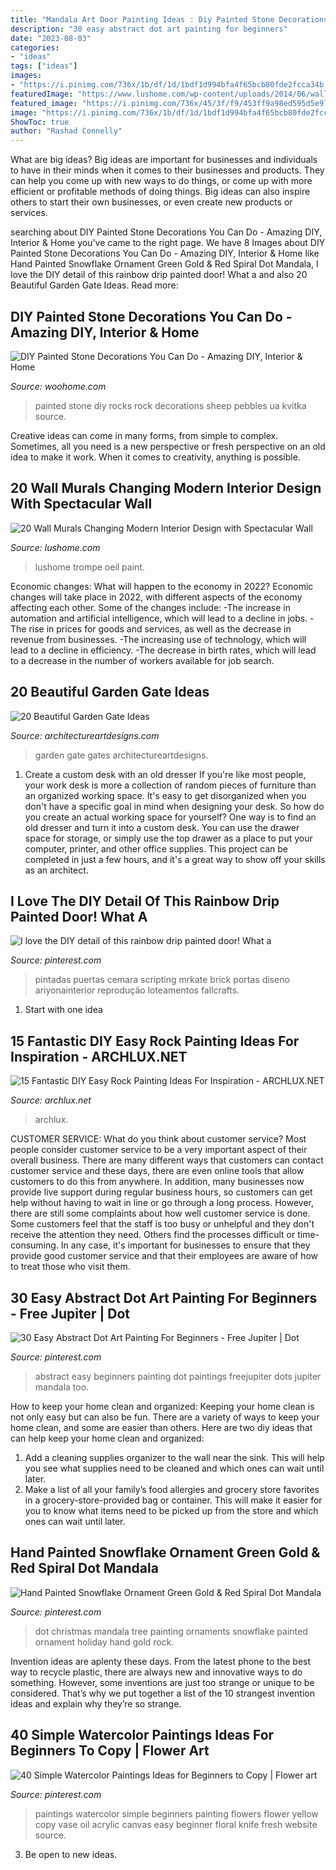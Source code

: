 ```yaml
---
title: "Mandala Art Door Painting Ideas : Diy Painted Stone Decorations You Can Do"
description: "30 easy abstract dot art painting for beginners"
date: "2023-08-03"
categories:
- "ideas"
tags: ["ideas"]
images:
- "https://i.pinimg.com/736x/1b/df/1d/1bdf1d994bfa4f65bcb80fde2fcca34b.jpg"
featuredImage: "https://www.lushome.com/wp-content/uploads/2014/06/wall-murals-painting-ideas-interior-decorating-10.jpg"
featured_image: "https://i.pinimg.com/736x/45/3f/f9/453ff9a98ed595d5e97bb48dfe76fbdf.jpg"
image: "https://i.pinimg.com/736x/1b/df/1d/1bdf1d994bfa4f65bcb80fde2fcca34b.jpg"
ShowToc: true
author: "Rashad Connelly"
---
```



What are big ideas?
Big ideas are important for businesses and individuals to have in their minds when it comes to their businesses and products. They can help you come up with new ways to do things, or come up with more efficient or profitable methods of doing things. Big ideas can also inspire others to start their own businesses, or even create new products or services.

	

		
searching about DIY Painted Stone Decorations You Can Do - Amazing DIY, Interior &amp; Home you've came to the right page. We have 8 Images about DIY Painted Stone Decorations You Can Do - Amazing DIY, Interior &amp; Home like Hand Painted Snowflake Ornament Green Gold &amp; Red Spiral Dot Mandala, I love the DIY detail of this rainbow drip painted door! What a and also 20 Beautiful Garden Gate Ideas. Read more:
		
    
## DIY Painted Stone Decorations You Can Do - Amazing DIY, Interior &amp; Home

<img loading=lazy src="http://www.woohome.com/wp-content/uploads/2017/12/diy-home-decor-ideas-with-painted-pebbles-rocks-12.jpg" onerror="this.onerror=null;this.src='https://tse2.mm.bing.net/th?id=OIP.2QXkt0kqtfUBTIaRRWnyFQHaLz&amp;pid=15.1';" alt="DIY Painted Stone Decorations You Can Do - Amazing DIY, Interior &amp; Home">

_Source: woohome.com_

>painted stone diy rocks rock decorations sheep pebbles ua kvitka source. 

	

Creative ideas can come in many forms, from simple to complex. Sometimes, all you need is a new perspective or fresh perspective on an old idea to make it work. When it comes to creativity, anything is possible.

    
## 20 Wall Murals Changing Modern Interior Design With Spectacular Wall

<img loading=lazy src="https://www.lushome.com/wp-content/uploads/2014/06/wall-murals-painting-ideas-interior-decorating-10.jpg" onerror="this.onerror=null;this.src='https://tse1.mm.bing.net/th?id=OIP.SXKLMehERQOFYZFEdOBL8AHaFj&amp;pid=15.1';" alt="20 Wall Murals Changing Modern Interior Design with Spectacular Wall">

_Source: lushome.com_

>lushome trompe oeil paint. 

	

Economic changes: What will happen to the economy in 2022?
Economic changes will take place in 2022, with different aspects of the economy affecting each other. Some of the changes include: 
-The increase in automation and artificial intelligence, which will lead to a decline in jobs. 
-The rise in prices for goods and services, as well as the decrease in revenue from businesses. 
-The increasing use of technology, which will lead to a decline in efficiency. 
-The decrease in birth rates, which will lead to a decrease in the number of workers available for job search.

    
## 20 Beautiful Garden Gate Ideas

<img loading=lazy src="https://www.architectureartdesigns.com/wp-content/uploads/2013/03/Gates-ArchitectureArtDesigns-10.jpg" onerror="this.onerror=null;this.src='https://tse4.mm.bing.net/th?id=OIP.Nb3wnJJnCvV6W3P9ACjC6wHaLH&amp;pid=15.1';" alt="20 Beautiful Garden Gate Ideas">

_Source: architectureartdesigns.com_

>garden gate gates architectureartdesigns. 

	

1. Create a custom desk with an old dresser
If you're like most people, your work desk is more a collection of random pieces of furniture than an organized working space. It's easy to get disorganized when you don't have a specific goal in mind when designing your desk. So how do you create an actual working space for yourself? One way is to find an old dresser and turn it into a custom desk. You can use the drawer space for storage, or simply use the top drawer as a place to put your computer, printer, and other office supplies. This project can be completed in just a few hours, and it's a great way to show off your skills as an architect.

    
## I Love The DIY Detail Of This Rainbow Drip Painted Door! What A

<img loading=lazy src="https://i.pinimg.com/736x/46/58/8e/46588e70f7b52f4dab2d8f2eeb134ecc.jpg" onerror="this.onerror=null;this.src='https://tse1.mm.bing.net/th?id=OIP.P5TwyVgJ1VnWO3RV2wUkHwHaLH&amp;pid=15.1';" alt="I love the DIY detail of this rainbow drip painted door! What a">

_Source: pinterest.com_

>pintadas puertas cemara scripting mrkate brick portas diseno ariyonainterior reprodução loteamentos fallcrafts. 

	

 1. Start with one idea

    
## 15 Fantastic DIY Easy Rock Painting Ideas For Inspiration - ARCHLUX.NET

<img loading=lazy src="https://archlux.net/web/wp-content/uploads/2018/08/Mandala-Rock-Painting-Ideas.jpg" onerror="this.onerror=null;this.src='https://tse3.mm.bing.net/th?id=OIP.pyJSLJ7vYmVlvEQ1WW9M_AAAAA&amp;pid=15.1';" alt="15 Fantastic DIY Easy Rock Painting Ideas For Inspiration - ARCHLUX.NET">

_Source: archlux.net_

>archlux. 

	

CUSTOMER SERVICE: What do you think about customer service?
Most people consider customer service to be a very important aspect of their overall business. There are many different ways that customers can contact customer service and these days, there are even online tools that allow customers to do this from anywhere. In addition, many businesses now provide live support during regular business hours, so customers can get help without having to wait in line or go through a long process.
However, there are still some complaints about how well customer service is done. Some customers feel that the staff is too busy or unhelpful and they don't receive the attention they need. Others find the processes difficult or time-consuming. In any case, it's important for businesses to ensure that they provide good customer service and that their employees are aware of how to treat those who visit them.

    
## 30 Easy Abstract Dot Art Painting For Beginners - Free Jupiter | Dot

<img loading=lazy src="https://i.pinimg.com/736x/1b/df/1d/1bdf1d994bfa4f65bcb80fde2fcca34b.jpg" onerror="this.onerror=null;this.src='https://tse3.mm.bing.net/th?id=OIP.9vQuMYibUhj-D6HXdTWbAwHaLH&amp;pid=15.1';" alt="30 Easy Abstract Dot Art Painting For Beginners - Free Jupiter | Dot">

_Source: pinterest.com_

>abstract easy beginners painting dot paintings freejupiter dots jupiter mandala too. 

	

How to keep your home clean and organized:
Keeping your home clean is not only easy but can also be fun. There are a variety of ways to keep your home clean, and some are easier than others. Here are two diy ideas that can help keep your home clean and organized:
1. Add a cleaning supplies organizer to the wall near the sink. This will help you see what supplies need to be cleaned and which ones can wait until later.
2. Make a list of all your family’s food allergies and grocery store favorites in a grocery-store-provided bag or container. This will make it easier for you to know what items need to be picked up from the store and which ones can wait until later.

    
## Hand Painted Snowflake Ornament Green Gold &amp; Red Spiral Dot Mandala

<img loading=lazy src="https://i.pinimg.com/736x/86/07/a1/8607a1dc818e2e1dad3d29f17f7f94d3.jpg" onerror="this.onerror=null;this.src='https://tse3.mm.bing.net/th?id=OIP.dgi-BTXV1f16p9Qd4EahAAHaJ4&amp;pid=15.1';" alt="Hand Painted Snowflake Ornament Green Gold &amp; Red Spiral Dot Mandala">

_Source: pinterest.com_

>dot christmas mandala tree painting ornaments snowflake painted ornament holiday hand gold rock. 

	

Invention ideas are aplenty these days. From the latest phone to the best way to recycle plastic, there are always new and innovative ways to do something. However, some inventions are just too strange or unique to be considered. That’s why we put together a list of the 10 strangest invention ideas and explain why they’re so strange.

    
## 40 Simple Watercolor Paintings Ideas For Beginners To Copy | Flower Art

<img loading=lazy src="https://i.pinimg.com/736x/45/3f/f9/453ff9a98ed595d5e97bb48dfe76fbdf.jpg" onerror="this.onerror=null;this.src='https://tse1.mm.bing.net/th?id=OIP.Vd2Otuy4ezM3ewZLShf9GAHaOy&amp;pid=15.1';" alt="40 Simple Watercolor Paintings Ideas for Beginners to Copy | Flower art">

_Source: pinterest.com_

>paintings watercolor simple beginners painting flowers flower yellow copy vase oil acrylic canvas easy beginner floral knife fresh website source. 

	

3. Be open to new ideas.

